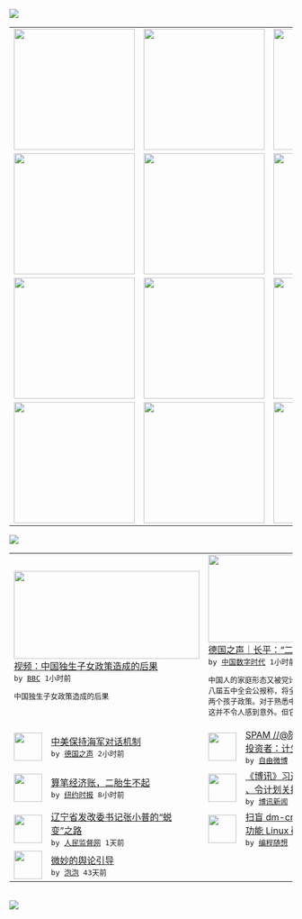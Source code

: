 

<a href="https://github.com/greatfire/z/raw/master/FreeBrowser.apk"><img src="https://raw.githubusercontent.com/greatfire/wiki/master/x/header.png" /></a><table><tr><td width="262" align="center" valign="center"><a href="https://github.com/greatfire/wiki/wiki/nyt" title="纽约时报中文网 国际纵览"><img src="https://raw.githubusercontent.com/greatfire/wiki/master/x/nyt_flag.png" width="215"/></a></td><td width="262" align="center" valign="center"><a href="https://github.com/greatfire/wiki/wiki/dw" title=""><img src="https://raw.githubusercontent.com/greatfire/wiki/master/x/dw_flag.png" width="215"/></a></td><td width="262" align="center" valign="center"><a href="https://github.com/greatfire/wiki/wiki/rmjd" title=""><img src="https://raw.githubusercontent.com/greatfire/wiki/master/x/rmjd_flag.png" width="215"/></a></td></tr><tr><td width="262" align="center" valign="center"><a href="https://github.com/paopaonetizen/website" title="泡泡 - 未经审查的互联网信息"><img src="https://raw.githubusercontent.com/greatfire/wiki/master/x/pp_flag.png" width="215"/></a></td><td width="262" align="center" valign="center"><a href="https://github.com/getlantern/mirror" title="以及自由微博和GreatFire.org官方中文论坛"><img src="https://raw.githubusercontent.com/greatfire/wiki/master/x/lantern_flag.png" width="215"/></a></td><td width="262" align="center" valign="center"><a href="https://github.com/cdtmirrors/m/" title=""><img src="https://raw.githubusercontent.com/greatfire/wiki/master/x/cdt_flag.png" width="215"/></a></td></tr><tr><td width="262" align="center" valign="center"><a href="https://github.com/program-think/blog" title="编程随想的博客"><img src="https://raw.githubusercontent.com/greatfire/wiki/master/x/pt_flag.png" width="215"/></a></td><td width="262" align="center" valign="center"><a href="https://github.com/greatfire/wiki/wiki/bbc" title=""><img src="https://raw.githubusercontent.com/greatfire/wiki/master/x/bbc_flag.png" width="215"/></a></td><td width="262" align="center" valign="center"><a href="https://github.com/freeweibo/s" title="自由微博 - 匿名和不受屏蔽的新浪微博搜索"><img src="https://raw.githubusercontent.com/greatfire/wiki/master/x/fw_flag.png" width="215"/></a></td></tr><tr><td width="262" align="center" valign="center"><a href="https://github.com/greatfire/wiki/wiki/google" title=""><img src="https://raw.githubusercontent.com/greatfire/wiki/master/x/google_flag.png" width="215"/></a></td><td width="262" align="center" valign="center"><a href="https://github.com/bxnews/boxun" title=""><img src="https://raw.githubusercontent.com/greatfire/wiki/master/x/bx_flag.png" width="215"/></a></td><td width="262" align="center" valign="center"><a href="https://github.com/greatfire/wiki/wiki/open-source" title="欢迎访问GreatFire.org开发者项目网站"><img src="https://raw.githubusercontent.com/greatfire/wiki/master/x/open-source_flag.png" width="215"/></a></td></tr></table><img src="https://raw.githubusercontent.com/greatfire/wiki/master/x/newsfeed text.png" /><table cols="4"><tr><td colspan="2" width="380"><a href="http://www.bbc.com/zhongwen/simp/multimedia/2015/10/151030_vid_one_child_impact"><img src="http://a.files.bbci.co.uk/worldservice/live/assets/images/2015/10/30/151030115250_one_child_policy_victim_144x81_bbc_nocredit.jpg" width="330" height="156"/></a></br><a href="http://www.bbc.com/zhongwen/simp/multimedia/2015/10/151030_vid_one_child_impact">视频：中国独生子女政策造成的后果</a></br><kbd> by <a href="http://www.bbc.co.uk/zhongwen/simp">BBC</a> 1小时前 </kbd></br><pre>中国独生子女政策造成的后果</pre></td><td colspan="2" width="380"><a href="http://feedproxy.google.com/~r/chinadigitaltimes/IyPt/~3/C9zaJpdb0m0/"><img src="http://chinadigitaltimes.net/chinese/files/2015/10/018555353_30300.jpg" width="330" height="156"/></a></br><a href="http://feedproxy.google.com/~r/chinadigitaltimes/IyPt/~3/C9zaJpdb0m0/">德国之声｜长平：“二孩”政策有多美妙？</a></br><kbd> by <a href="http://chinadigitaltimes.net/chinese/">中国数字时代</a> 1小时前 </kbd></br><pre>中国人的家庭形态又被党计划了一次：中共中央十<br/>八届五中全会公报称，将全面实施一对夫妇可生育<br/>两个孩子政策。对于熟悉中国政策走势的人来说，<br/>这并不令人感到意外。但它是习...</pre></td></tr><tr><td><img src="http://www.dw.com/image/0,,18558245_302,00.jpg" width="50" height="50"/></td><td width="280"><a href="http://dw.com/p/1Gx49?maca=chi-GK-text-greatfire-all-chinese-15625-xml-mrss">中美保持海军对话机制</a></br><kbd> by <a href="http://dw.de">德国之声</a> 2小时前 </kbd></td><td><img src="http://ww2.sinaimg.cn/large/75521c95jw1exizp978ldj20jg6fdkjl.jpg" width="50" height="50"/></td><td width="280"><a href="https://freeweibo.com/weibo/3903690693624428">SPAM //@陈军--价值<br/>投资者：计生与文革同为...</a></br><kbd> by <a href="https://freeweibo.com/">自由微博</a> 4小时前 </kbd></td></tr><tr><td><img src="https://raw.githubusercontent.com/greatfire/wiki/master/x/nyt_logo.png" width="50" height="50"/></td><td width="280"><a href="https://d3qlz4p8smvoli.cloudfront.net/china/20151030/c30chinaprofile/">算笔经济账，二胎生不起</a></br><kbd> by <a href="http://m.cn.nytimes.com/">纽约时报</a> 8小时前 </kbd></td><td><img src="http://www.boxun.com/news/images/2015/10/201510301250china1.jpg" width="50" height="50"/></td><td width="280"><a href="http://www.boxun.com/news/gb/china/2015/10/201510301250.shtml">《博讯》习近平访美被假项目骗<br/>、令计划关押地曝光</a></br><kbd> by <a href="http://www.boxun.com">博讯新闻</a> 1天前 </kbd></td></tr><tr><td><img src="http://www.rmjdw.com/uploads/allimg/151029/0Q95B362-0.jpg" width="50" height="50"/></td><td width="280"><a href="http://www.rmjdw.com//fanfuqianshao/20151029/15225.html">辽宁省发改委书记张小普的“蜕<br/>变”之路 </a></br><kbd> by <a href="http://www.rmjdw.com/">人民监督网</a> 1天前 </kbd></td><td><img src="https://raw.githubusercontent.com/greatfire/wiki/master/x/pt_logo.png" width="50" height="50"/></td><td width="280"><a href="http://feedproxy.google.com/~r/programthink/~3/k9TA0Sb7Q7o/dm-crypt-cryptsetup.html">扫盲 dm-crypt——多<br/>功能 Linux 磁盘...</a></br><kbd> by <a href="http://program-think.blogspot.com">编程随想</a> 3天前 </kbd></td></tr><tr><td><img src="https://raw.githubusercontent.com/greatfire/wiki/master/x/pp_logo.png" width="50" height="50"/></td><td width="280"><a href="https://pao-pao.net/article/626">微妙的舆论引导</a></br><kbd> by <a href="https://pao-pao.net">泡泡</a> 43天前 </kbd></td></table></br><a href="https://github.com/greatfire/z/raw/master/FreeBrowser.apk"><img src="https://raw.githubusercontent.com/greatfire/wiki/master/x/download app.png" /></a>